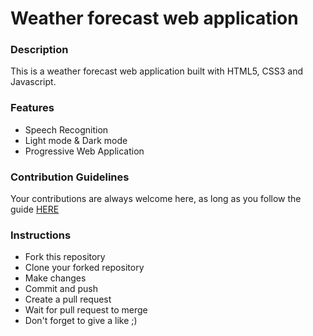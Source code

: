 # Weather forecast web application

### **Description**

This is a weather forecast web application built with HTML5, CSS3 and Javascript.

### **Features**

- Speech Recognition
- Light mode & Dark mode
- Progressive Web Application

### **Contribution Guidelines**

Your contributions are always welcome here, as long as you follow the guide [HERE]()

### **Instructions**

- Fork this repository
- Clone your forked repository
- Make changes
- Commit and push
- Create a pull request
- Wait for pull request to merge
- Don't forget to give a like ;)
